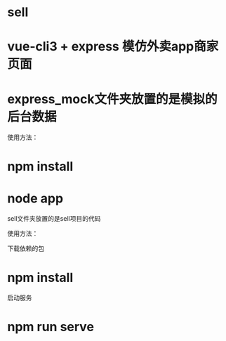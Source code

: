 # sell
# vue-cli3 + express 模仿外卖app商家页面


# express_mock文件夹放置的是模拟的后台数据

使用方法：
 # npm install

 # node app

 sell文件夹放置的是sell项目的代码

 使用方法：

 下载依赖的包
  # npm install

启动服务
 # npm run serve
